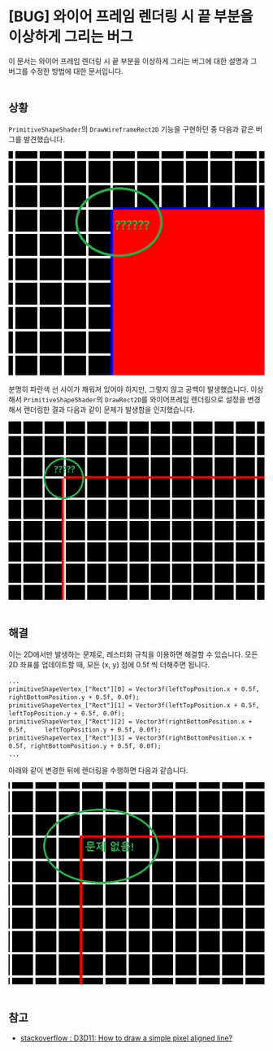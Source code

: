 # [BUG] 와이어 프레임 렌더링 시 끝 부분을 이상하게 그리는 버그

이 문서는 와이어 프레임 렌더링 시 끝 부분을 이상하게 그리는 버그에 대한 설명과 그 버그를 수정한 방법에 대한 문서입니다.
<br><br>


## 상황

`PrimitiveShapeShader`의 `DrawWireframeRect2D` 기능을 구현하던 중 다음과 같은 버그를 발견했습니다.

![](./image/image00.png)

분명히 파란색 선 사이가 채워져 있어야 하지만, 그렇지 않고 공백이 발생했습니다. 이상해서 `PrimitiveShapeShader`의 `DrawRect2D`를 와이어프레임 렌더링으로 설정을 변경해서 렌더링한 결과 다음과 같이 문제가 발생함을 인지했습니다.

![](./image/image01.png)
<br><br>


## 해결

이는 2D에서만 발생하는 문제로, 레스터화 규칙을 이용하면 해결할 수 있습니다. 모든 2D 좌표를 업데이트할 때, 모든 (x, y) 점에 0.5f 씩 더해주면 됩니다.

```
...
primitiveShapeVertex_["Rect"][0] = Vector3f(leftTopPosition.x + 0.5f, rightBottomPosition.y + 0.5f, 0.0f);
primitiveShapeVertex_["Rect"][1] = Vector3f(leftTopPosition.x + 0.5f,     leftTopPosition.y + 0.5f, 0.0f);
primitiveShapeVertex_["Rect"][2] = Vector3f(rightBottomPosition.x + 0.5f,     leftTopPosition.y + 0.5f, 0.0f);
primitiveShapeVertex_["Rect"][3] = Vector3f(rightBottomPosition.x + 0.5f, rightBottomPosition.y + 0.5f, 0.0f);
...
```

아래와 같이 변경한 뒤에 렌더링을 수행하면 다음과 같습니다.

![](./image/image02.png)
<br><br>


## 참고
- [stackoverflow : D3D11: How to draw a simple pixel aligned line?](https://stackoverflow.com/questions/5898107/d3d11-how-to-draw-a-simple-pixel-aligned-line)